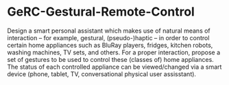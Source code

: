 # GeRC-Gestural-Remote-Control

Design a smart personal assistant which makes use of natural means of interaction – for example, gestural, (pseudo-)haptic – in order to control certain home appliances such as BluRay players, fridges, kitchen robots, washing machines, TV sets, and others. For a proper interaction, propose a set of gestures to be used to control these (classes of) home appliances. The status of each controlled appliance can be viewed/changed via a smart device (phone, tablet, TV, conversational physical user assisstant).
